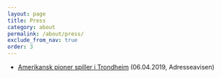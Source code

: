 ```yaml
---
layout: page
title: Press
category: about
permalink: /about/press/
exclude_from_nav: true
order: 3
---
```



* [Amerikansk pioner spiller i Trondheim](/assets/press/06.04.2019.-uke.14-nr.82-253.argang-Adresseavisen.pdf) (06.04.2019, Adresseavisen)
